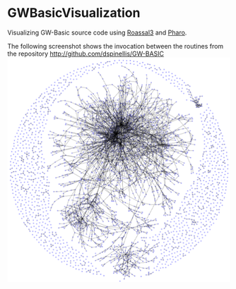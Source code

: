 # GWBasicVisualization
Visualizing GW-Basic source code using [Roassal3](https://github.com/ObjectProfile/Roassal3) and [Pharo](http://pharo.org).

The following screenshot shows the invocation between the routines from the repository http://github.com/dspinellis/GW-BASIC
![alt](screenshots/routine-graph.png)
